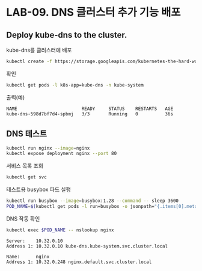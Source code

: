 # LAB-09. DNS 클러스터 추가 기능 배포

## Deploy kube-dns to the cluster.

kube-dns를 클러스터에 배포

```sh
kubectl create -f https://storage.googleapis.com/kubernetes-the-hard-way/kube-dns.yaml
```

확인

```sh
kubectl get pods -l k8s-app=kube-dns -n kube-system
```

출력(예)

```
NAME                        READY     STATUS    RESTARTS   AGE
kube-dns-598d7bf7d4-spbmj   3/3       Running   0          36s
```

## DNS 테스트


```sh
kubectl run nginx --image=nginx
kubectl expose deployment nginx --port 80
```

서비스 목록 조회

```sh
kubectl get svc
```

테스트용 busybox 파드 실행

```sh
kubectl run busybox --image=busybox:1.28 --command -- sleep 3600
POD_NAME=$(kubectl get pods -l run=busybox -o jsonpath="{.items[0].metadata.name}")
```

DNS 작동 확인

```sh
kubectl exec $POD_NAME -- nslookup nginx
```

```
Server:    10.32.0.10
Address 1: 10.32.0.10 kube-dns.kube-system.svc.cluster.local

Name:      nginx
Address 1: 10.32.0.248 nginx.default.svc.cluster.local
```
